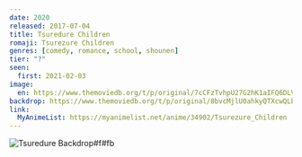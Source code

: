 ```yaml
---
date: 2020
released: 2017-07-04
title: Tsuredure Children
romaji: Tsurezure Children
genres: [comedy, romance, school, shounen]
tier: "?"
seen:
  first: 2021-02-03
image:
  en: https://www.themoviedb.org/t/p/original/7cCFzTvhpU27G2hK1aIFQ6DLVlJ.jpg
backdrop: https://www.themoviedb.org/t/p/original/8bvcMjlU0ahkyQTXcwQLbjJ3ZMq.jpg
link:
  MyAnimeList: https://myanimelist.net/anime/34902/Tsurezure_Children
---
```



![Tsuredure Backdrop#f#fb](https://www.themoviedb.org/t/p/original/wVIpBQ7elYVOincJdmc71SFwnQJ.jpg "Source: TMDB")
